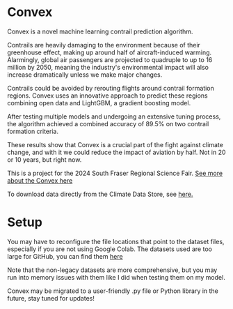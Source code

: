 # Convex

Convex is a novel machine learning contrail prediction algorithm.

Contrails are heavily damaging to the environment because of their greenhouse effect, making up around half of aircraft-induced warming. Alarmingly, global air passengers are projected to quadruple to up to 16 million by 2050, meaning the industry's environmental impact will also increase dramatically unless we make major changes. 

Contrails could be avoided by rerouting flights around contrail formation regions. Convex uses an innovative approach to predict these regions combining open data and LightGBM, a gradient boosting model.

After testing multiple models and undergoing an extensive tuning process, the algorithm achieved a combined accuracy of 89.5% on two contrail formation criteria.

These results show that Convex is a crucial part of the fight against climate change, and with it we could reduce the impact of aviation by half. Not in 20 or 10 years, but right now.

This is a project for the 2024 South Fraser Regional Science Fair. [See more about the Convex here]([https://www.openai.com](https://projectboard.world/ysc/project/convex-foresight-into-contrail-forecasting?utm_source=shareLink_share_160422&postID=953381&rc=jownnmqj))

To download data directly from the Climate Data Store, see [here.](https://cds.climate.copernicus.eu/cdsapp#!/search?type=dataset&text=era5)

# Setup

You may have to reconfigure the file locations that point to the dataset files, especially if you are not using Google Colab.
The datasets used are too large for GitHub, you can find them [here](https://drive.google.com/drive/folders/1mkCzbjkBUyjbBR0jBj8TyAS7OZD1iqnS?usp=drive_link)

Note that the non-legacy datasets are more comprehensive, but you may run into memory issues with them like I did when testing them on my model.


Convex may be migrated to a user-friendly .py file or Python library in the future, stay tuned for updates!
